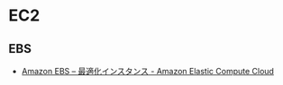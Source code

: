 # EC2

## EBS
- [Amazon EBS – 最適化インスタンス - Amazon Elastic Compute Cloud](https://docs.aws.amazon.com/ja_jp/AWSEC2/latest/UserGuide/EBSOptimized.html)
